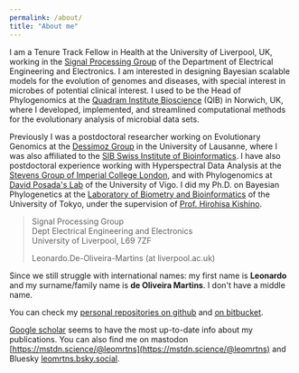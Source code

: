 ```yaml
---
permalink: /about/
title: "About me"
---
```


I am a Tenure Track Fellow in Health at the University of Liverpool, UK, working in the 
[Signal Processing Group](https://www.liverpool.ac.uk/electrical-engineering-and-electronics/research/data-science-signal-processing/signalprocessing/) 
of the Department of Electrical Engineering and Electronics.
I am interested in designing Bayesian scalable models for the evolution of genomes and diseases, with special interest in microbes of potential clinical interest.
I used to be the Head of Phylogenomics at the [Quadram Institute Bioscience](https://quadram.ac.uk/) (QIB) in Norwich, UK, where I
developed, implemented, and streamlined computational methods for the evolutionary analysis of microbial data sets.

Previously I was a postdoctoral researcher working on Evolutionary Genomics at the [Dessimoz Group](http://lab.dessimoz.org) in the University of Lausanne, 
where I was also affiliated to the [SIB Swiss Institute of Bioinformatics](https://www.isb-sib.ch). 
I have also postdoctoral experience working with Hyperspectral Data Analysis at the [Stevens Group of Imperial College London](http://www.stevensgroup.org), 
and with Phylogenomics at [David Posada's Lab](https://dposada.webs.uvigo.es/) of the University of Vigo. 
I did my Ph.D. on Bayesian Phylogenetics at the [Laboratory of Biometry and Bioinformatics](http://www.ab.a.u-tokyo.ac.jp/aeb/laboratory/bb_e.html) of the University of Tokyo, 
under the supervision of [Prof. Hirohisa Kishino](http://lbm.ab.a.u-tokyo.ac.jp/~kishino/).

> Signal Processing Group <br>
> Dept Electrical Engineering and Electronics <br>
> University of Liverpool, L69 7ZF
>  
> Leonardo.De-Oliveira-Martins (at liverpool.ac.uk)

Since we still struggle with international names: my first name is **Leonardo** and my surname/family name is **de Oliveira Martins**. I don't have a middle name.

You can check my [personal repositories on github](https://github.com/leomrtns) and 
[on bitbucket](https://bitbucket.org/leomrtns/). 

[Google scholar](https://scholar.google.co.uk/citations?user=XvcsndkAAAAJ&hl=en) seems to have the most up-to-date info
about my publications.
You can also find me on mastodon [https://mstdn.science/@leomrtns](https://mstdn.science/@leomrtns) and Bluesky [leomrtns.bsky.social](https://bsky.app/profile/leomrtns.bsky.social).
